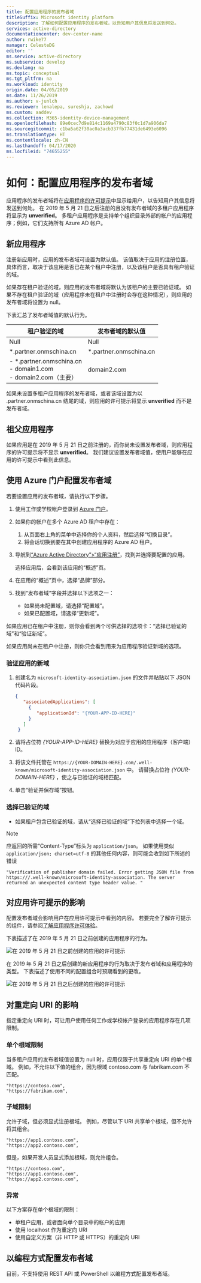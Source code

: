 ```yaml
---
title: 配置应用程序的发布者域
titleSuffix: Microsoft identity platform
description: 了解如何配置应用程序的发布者域，以告知用户其信息将发送到何处。
services: active-directory
documentationcenter: dev-center-name
author: rwike77
manager: CelesteDG
editor: ''
ms.service: active-directory
ms.subservice: develop
ms.devlang: na
ms.topic: conceptual
ms.tgt_pltfrm: na
ms.workload: identity
origin.date: 04/05/2019
ms.date: 11/26/2019
ms.author: v-junlch
ms.reviewer: lenalepa, sureshja, zachowd
ms.custom: aaddev
ms.collection: M365-identity-device-management
ms.openlocfilehash: 89e0cec7d9e814c1169a4790c83f0c1d7a906da7
ms.sourcegitcommit: c1ba5a62f30ac0a3acb337fb77431de6493e6096
ms.translationtype: HT
ms.contentlocale: zh-CN
ms.lasthandoff: 04/17/2020
ms.locfileid: "74655255"
---
```

# <a name="how-to-configure-an-applications-publisher-domain"></a>如何：配置应用程序的发布者域

应用程序的发布者域将在[应用程序的许可提示](application-consent-experience.md)中显示给用户，以告知用户其信息将发送到何处。 在 2019 年 5 月 21 日之后注册的且没有发布者域的多租户应用程序将显示为 **unverified**。 多租户应用程序是支持单个组织目录外部的帐户的应用程序；例如，它们支持所有 Azure AD 帐户。

## <a name="new-applications"></a>新应用程序

注册新应用时，应用的发布者域可设置为默认值。 该值取决于应用的注册位置，具体而言，取决于该应用是否已在某个租户中注册，以及该租户是否具有租户验证的域。

如果存在租户验证的域，则应用的发布者域将默认为该租户的主要已验证域。 如果不存在租户验证的域（应用程序未在租户中注册时会存在这种情况），则应用的发布者域将设置为 null。

下表汇总了发布者域值的默认行为。  

| 租户验证的域 | 发布者域的默认值 |
|-------------------------|----------------------------|
| Null | Null |
| *.partner.onmschina.cn | *.partner.onmschina.cn |
| - *.partner.onmschina.cn<br/>- domain1.com<br/>- domain2.com（主要） | domain2.com |

如果未设置多租户应用程序的发布者域，或者该域设置为以 .partner.onmschina.cn 结尾的域，则应用的许可提示将显示 **unverified** 而不是发布者域。

## <a name="grandfathered-applications"></a>祖父应用程序

如果应用是在 2019 年 5 月 21 日之前注册的，而你尚未设置发布者域，则应用程序的许可提示将不显示 **unverified**。 我们建议设置发布者域值，使用户能够在应用的许可提示中看到此信息。

## <a name="configure-publisher-domain-using-the-azure-portal"></a>使用 Azure 门户配置发布者域

若要设置应用的发布者域，请执行以下步骤。

1. 使用工作或学校帐户登录到 [Azure 门户](https://portal.azure.cn)。

1. 如果你的帐户在多个 Azure AD 租户中存在：
   1. 从页面右上角的菜单中选择你的个人资料，然后选择“切换目录”。 
   1. 将会话切换到要在其中创建应用程序的 Azure AD 租户。

1. 导航到[“Azure Active Directory”>“应用注册”](https://portal.azure.cn/#blade/Microsoft_AAD_IAM/ActiveDirectoryMenuBlade/RegisteredAppsPreview)，找到并选择要配置的应用。

   选择应用后，会看到该应用的“概述”页。 

1. 在应用的“概述”页中，选择“品牌”部分。  

1. 找到“发布者域”字段并选择以下选项之一： 

   - 如果尚未配置域，请选择“配置域”。 
   - 如果已配置域，请选择“更新域”。 

如果应用已在租户中注册，则你会看到两个可供选择的选项卡：“选择已验证的域”和“验证新域”。  

如果应用尚未在租户中注册，则你只会看到用来为应用程序验证新域的选项。

### <a name="to-verify-a-new-domain-for-your-app"></a>验证应用的新域

1. 创建名为 `microsoft-identity-association.json` 的文件并粘贴以下 JSON 代码片段。

   ```json
   {
      "associatedApplications": [
        {
           "applicationId": "{YOUR-APP-ID-HERE}"
        }
      ]
    }
   ```

1. 请将占位符 *{YOUR-APP-ID-HERE}* 替换为对应于应用的应用程序（客户端）ID。

1. 将该文件托管在 `https://{YOUR-DOMAIN-HERE}.com/.well-known/microsoft-identity-association.json` 中。 请替换占位符 *{YOUR-DOMAIN-HERE}* ，使之与已验证的域相匹配。

1. 单击“验证并保存域”按钮。 

### <a name="to-select-a-verified-domain"></a>选择已验证的域

- 如果租户包含已验证的域，请从“选择已验证的域”下拉列表中选择一个域。 

>[!Note]
> 应返回的所需“Content-Type”标头为 `application/json`。 如果使用类似 `application/json; charset=utf-8` 的其他任何内容，则可能会收到如下所述的错误 
> 
>``` "Verification of publisher domain failed. Error getting JSON file from https:///.well-known/microsoft-identity-association. The server returned an unexpected content type header value. " ```
>

## <a name="implications-on-the-app-consent-prompt"></a>对应用许可提示的影响

配置发布者域会影响用户在应用许可提示中看到的内容。 若要完全了解许可提示的组件，请参阅[了解应用程序许可体验](application-consent-experience.md)。

下表描述了在 2019 年 5 月 21 日之前创建的应用程序的行为。

![在 2019 年 5 月 21 日之前创建的应用的许可提示](./media/howto-configure-publisher-domain/old-app-behavior-table.png)

在 2019 年 5 月 21 日之后创建的新应用程序的行为取决于发布者域和应用程序的类型。 下表描述了使用不同的配置组合时预期看到的更改。

![在 2019 年 5 月 21 日之后创建的应用的许可提示](./media/howto-configure-publisher-domain/new-app-behavior-table.png)

## <a name="implications-on-redirect-uris"></a>对重定向 URI 的影响

指定重定向 URI 时，可让用户使用任何工作或学校帐户登录的应用程序存在几项限制。

### <a name="single-root-domain-restriction"></a>单个根域限制

当多租户应用的发布者域值设置为 null 时，应用仅限于共享重定向 URI 的单个根域。 例如，不允许以下值的组合，因为根域 contoso.com 与 fabrikam.com 不匹配。

```
"https://contoso.com",
"https://fabrikam.com",
```

### <a name="subdomain-restrictions"></a>子域限制

允许子域，但必须显式注册根域。 例如，尽管以下 URI 共享单个根域，但不允许将其组合。

```
"https://app1.contoso.com",
"https://app2.contoso.com",
```

但是，如果开发人员显式添加根域，则允许组合。

```
"https://contoso.com",
"https://app1.contoso.com",
"https://app2.contoso.com",
```

### <a name="exceptions"></a>异常

以下方案存在单个根域的限制：

- 单租户应用，或者面向单个目录中的帐户的应用
- 使用 localhost 作为重定向 URI
- 使用自定义方案（非 HTTP 或 HTTPS）的重定向 URI

## <a name="configure-publisher-domain-programmatically"></a>以编程方式配置发布者域

目前，不支持使用 REST API 或 PowerShell 以编程方式配置发布者域。

<!-- Update_Description: wording update -->